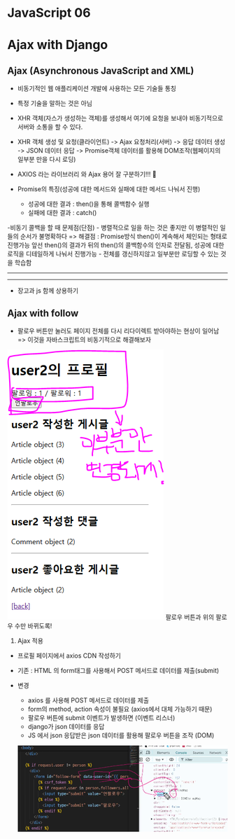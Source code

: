# JavaScript 06

# Ajax with Django

## Ajax (Asynchronous JavaScript and XML)

- 비동기적인 웹 애플리케이션 개발에 사용하는 모든 기술들 통칭
- 특정 기술을 말하는 것은 아님

- XHR 객체(자스가 생성하는 객체)를 생성해서 여기에 요청을 보내야 비동기적으로 서버와 소통을 할 수 있다.

- XHR 객체 생성 및 요청(클라이언트) -> Ajax 요청처리(서버) -> 응답 데이터 생성 -> JSON 데이터 응답 -> Promise객체 데이터를 활용해 DOM조작(웹페이지의 일부분 만을 다시 로딩)

- AXIOS 라는 라이브러리 와 Ajax 용어 잘 구분하기!!! 💖

- Promise의 특징(성공에 대한 메서드와 실패에 대한 메서드 나눠서 진행)
  - 성공에 대한 결과 : then()을 통해 콜백함수 실행
  - 실패에 대한 결과 : catch()

-비동기 콜백을 할 때 문제점(단점) - 병렬적으로 일을 하는 것은 좋지만 이 병렬적인 일들의 순서가 불명확하다
=> 해결점 : Promise방식 then()이 계속해서 체인되는 형태로 진행가능
앞선 then()의 결과가 뒤의 then()의 콜백함수의 인자로 전달됨, 성공에 대한 로직을 디테일하게 나눠서 진행가능 - 전체를 갱신하지않고 일부분만 로딩할 수 있는 것을 학습함

---

---

- 장고과 js 함께 상용하기

## Ajax with follow

- 팔로우 버튼만 눌러도 페이지 전체를 다시 리다이렉트 받아야하는 현상이 일어남
=> 이것을 자바스크립트의 비동기적으로 해결해보자

![alt text](image.png) 
팔로우 버튼과 위의 팔로우 수만 바뀌도록!

1. Ajax 적용
- 프로필 페이지에서 axios CDN 작성하기

- 기존 : HTML 의 form태그를 사용해서 POST 메서드로 데이터를 제출(submit)
- 변경 
  - axios 를 사용해 POST 메서드로 데이터를 제출 
  - form의 method, action 속성이 불필요 (axios에서 대체 가능하기 때문)
  - 팔로우 버튼에 submit 이벤트가 발생하면 (이벤트 리스너)
  - django가 json 데이터를 응답 
  - JS 에서 json 응답받은 json 데이터를 활용해 팔로우 버튼을 조작 (DOM)
  
  ![alt text](image-1.png)